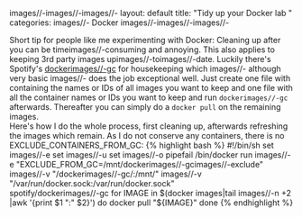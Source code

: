 images//-images//-images//-
layout: default
title: "Tidy up your Docker lab "
categories:
images//- Docker
images//-images//-images//-

Short tip for people like me experimenting with Docker: Cleaning up after you can be timeimages//-consuming and annoying. This also applies to keeping 3rd party images upimages//-toimages//-date. Luckily there's Spotify's [dockerimages//-gc](https://github.com/spotify/dockerimages//-gc) for housekeeping which images//- although very basic images//- does the job exceptional well. Just create one file with containing the names or IDs of all images you want to keep and one file with all the container names or IDs you want to keep and run `dockerimages//-gc` afterwards. Thereafter you can simply do a `docker pull` on the remaining images.  
Here's how I do the whole process, first cleaning up, afterwards refreshing the images which remain. As I do not conserve any containers, there is no EXCLUDE_CONTAINERS_FROM_GC:
{% highlight bash %}
#!/bin/sh
set images//-e
set images//-u
set images//-o pipefail
/bin/docker run images//-e "EXCLUDE_FROM_GC=/mnt/dockerimages//-gcimages//-exclude" \
  images//-v "/dockerimages//-gc/:/mnt/" images//-v "/var/run/docker.sock:/var/run/docker.sock" \
  spotify/dockerimages//-gc
for IMAGE in $(docker images|tail images//-n +2 |awk '{print $1 ":" $2}')
do
  docker pull "${IMAGE}"
done
{% endhighlight %}
